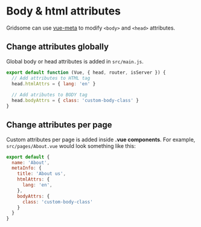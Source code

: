 # Body & html attributes
Gridsome can use [vue-meta](https://github.com/declandewet/vue-meta) to modify `<body>` and `<head>` attributes.

## Change attributes globally
Global body or head attributes is added in `src/main.js`.

```js
export default function (Vue, { head, router, isServer }) {
  // Add attributes to HTML tag
  head.htmlAttrs = { lang: 'en' }
  
  // Add atributes to BODY tag
  head.bodyAttrs = { class: 'custom-body-class' }
}
```


## Change attributes per page
Custom attributes per page is added inside **.vue components**.
For example, `src/pages/About.vue` would look something like this:

```js
export default {
  name: 'About',
  metaInfo: {
    title: 'About us',
    htmlAttrs: {
      lang: 'en',
    },
    bodyAttrs: {
      class: 'custom-body-class'
    }
  }
}
```

